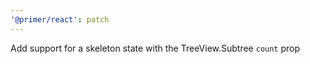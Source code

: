 ```yaml
---
'@primer/react': patch
---
```


Add support for a skeleton state with the TreeView.Subtree `count` prop
